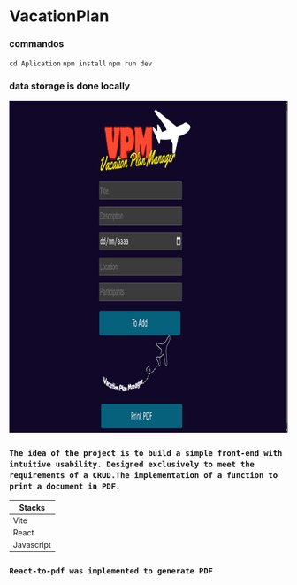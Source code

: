 # VacationPlan

### commandos   
`cd Aplication`
` npm install `
`npm run dev `
### data storage is done locally
<img src="/assets/ex.png" alt="Screen" style="height: 600px; width:1000px;"/>

### `The idea of ​​the project is to build a simple front-end with intuitive usability. Designed exclusively to meet the requirements of a CRUD.The implementation of a function to print a document in PDF.`

| Stacks     | 
| ---      |
| Vite | 
| React  | 
| Javascript | 

### `React-to-pdf was implemented to generate PDF`
